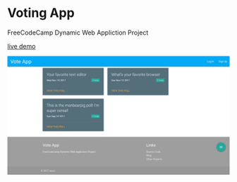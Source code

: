 # Voting App

FreeCodeCamp Dynamic Web Appliction Project

[live demo](https://cliff-blade.glitch.me/)

![Screenshot](/Screenshot.png)